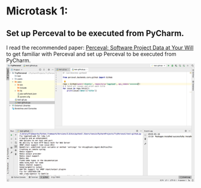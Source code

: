 Microtask 1:
====================
Set up Perceval to be executed from PyCharm.
------------------------------------------
I read the recommended paper: [Perceval: Software Project Data at Your Will](https://www.researchgate.net/publication/325334393_Perceval_Software_Project_Data_at_Your_Will) to get familiar with Perceval and set up Perceval to be executed from PyCharm.
![](https://github.com/SunflowerPKU/GSoC-Support-of-Source-Code-Related-Metrics/blob/master/pic/microtask2-1.png)
